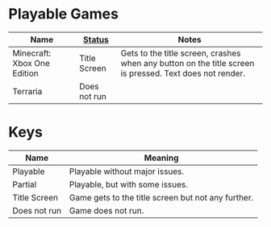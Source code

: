 # Playable Games

| Name                        | [Status](#keys) | Notes                                                                                                   |
|-----------------------------|-----------------|---------------------------------------------------------------------------------------------------------|
| Minecraft: Xbox One Edition | Title Screen    | Gets to the title screen, crashes when any button on the title screen is pressed. Text does not render. |
| Terraria                    | Does not run    |                                                                                                         |


# Keys

| Name         | Meaning                                            |
|--------------|----------------------------------------------------|
| Playable     | Playable without major issues.                     |
| Partial      | Playable, but with some issues.                    |
| Title Screen | Game gets to the title screen but not any further. |
| Does not run | Game does not run.                                 |
